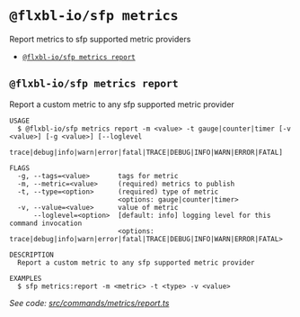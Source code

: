 `@flxbl-io/sfp metrics`
=======================

Report metrics to sfp supported metric providers

* [`@flxbl-io/sfp metrics report`](#flxbl-iosfp-metrics-report)

## `@flxbl-io/sfp metrics report`

Report a custom metric to any sfp supported metric provider

```
USAGE
  $ @flxbl-io/sfp metrics report -m <value> -t gauge|counter|timer [-v <value>] [-g <value>] [--loglevel
    trace|debug|info|warn|error|fatal|TRACE|DEBUG|INFO|WARN|ERROR|FATAL]

FLAGS
  -g, --tags=<value>       tags for metric
  -m, --metric=<value>     (required) metrics to publish
  -t, --type=<option>      (required) type of metric
                           <options: gauge|counter|timer>
  -v, --value=<value>      value of metric
      --loglevel=<option>  [default: info] logging level for this command invocation
                           <options: trace|debug|info|warn|error|fatal|TRACE|DEBUG|INFO|WARN|ERROR|FATAL>

DESCRIPTION
  Report a custom metric to any sfp supported metric provider

EXAMPLES
  $ sfp metrics:report -m <metric> -t <type> -v <value>
```

_See code: [src/commands/metrics/report.ts](https://github.com/flxbl-io/sfp/blob/v37.0.1/src/commands/metrics/report.ts)_
